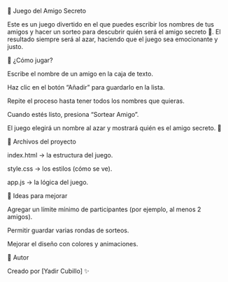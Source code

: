 🎉 Juego del Amigo Secreto

Este es un juego divertido en el que puedes escribir los nombres de tus amigos y hacer un sorteo para descubrir quién será el amigo secreto 🎁.
El resultado siempre será al azar, haciendo que el juego sea emocionante y justo.

🚀 ¿Cómo jugar?

Escribe el nombre de un amigo en la caja de texto.

Haz clic en el botón “Añadir” para guardarlo en la lista.

Repite el proceso hasta tener todos los nombres que quieras.

Cuando estés listo, presiona “Sortear Amigo”.

El juego elegirá un nombre al azar y mostrará quién es el amigo secreto. 🎊

📂 Archivos del proyecto

index.html → la estructura del juego.

style.css → los estilos (cómo se ve).

app.js → la lógica del juego.

🌟 Ideas para mejorar

Agregar un límite mínimo de participantes (por ejemplo, al menos 2 amigos).

Permitir guardar varias rondas de sorteos.

Mejorar el diseño con colores y animaciones.

👤 Autor

Creado por [Yadir Cubillo] ✨
